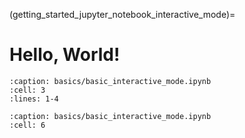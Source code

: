 (getting_started_jupyter_notebook_interactive_mode)=

# Hello, World!

```{nb-rli} https://raw.githubusercontent.com/Mecoli1219/flytesnacks/85966d139a9a3ccdf3323124563960fdd5f5844a/examples/basics/basics/basic_interactive_mode.ipynb
:caption: basics/basic_interactive_mode.ipynb
:cell: 3
:lines: 1-4
```

```{nb-rli} https://raw.githubusercontent.com/Mecoli1219/flytesnacks/85966d139a9a3ccdf3323124563960fdd5f5844a/examples/basics/basics/basic_interactive_mode.ipynb
:caption: basics/basic_interactive_mode.ipynb
:cell: 6
```
